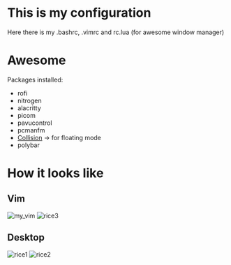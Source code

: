 # This is my configuration
Here there is my .bashrc, .vimrc and rc.lua (for awesome window manager)
# Awesome
Packages installed:
- rofi
- nitrogen
- alacritty
- picom
- pavucontrol
- pcmanfm
- [Collision](https://github.com/Elv13/collision) -> for floating mode
- polybar

# How it looks like
## Vim
![my_vim](https://github.com/EugenioBarbieriViale/dot-files/assets/82298389/c8114152-8718-491b-982f-2743cc018a54)
![rice3](https://github.com/EugenioBarbieriViale/dot-files/assets/82298389/8eb1dbf1-9a72-4f7b-8d53-2e0becdd8acb)
## Desktop
![rice1](https://github.com/EugenioBarbieriViale/dot-files/assets/82298389/99322af0-fa2c-49eb-9f9f-974b4348ec72)
![rice2](https://github.com/EugenioBarbieriViale/dot-files/assets/82298389/fc141f18-749d-49df-aadd-40cef60db5f1)
